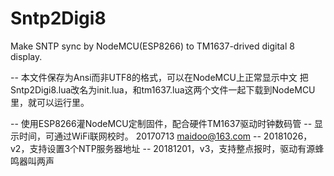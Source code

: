 # Sntp2Digi8
Make SNTP sync by NodeMCU(ESP8266) to TM1637-drived digital 8 display.

-- 本文件保存为Ansi而非UTF8的格式，可以在NodeMCU上正常显示中文
把Sntp2Digi8.lua改名为init.lua，和tm1637.lua这两个文件一起下载到NodeMCU里，就可以运行里。

-- 使用ESP8266灌NodeMCU定制固件，配合硬件TM1637驱动时钟数码管
-- 显示时间，可通过WiFi联网校时。 20170713    maidoo@163.com
-- 20181026，v2，支持设置3个NTP服务器地址
-- 20181201，v3，支持整点报时，驱动有源蜂鸣器叫两声

